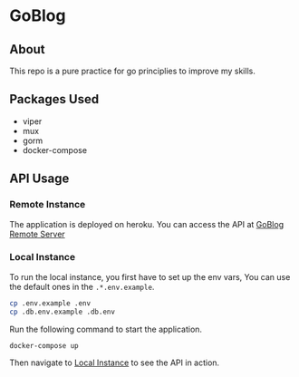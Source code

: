 # GoBlog

## About 

This repo is a pure practice for go principlies to improve my skills.

## Packages Used

- viper
- mux
- gorm
- docker-compose

## API Usage

### Remote Instance

The application is deployed on heroku. You can access the API at [GoBlog Remote Server](http://37.46.128.188/goblog/docs/index.html)

### Local Instance

To run the local instance, you first have to set up the env vars, You can use the default ones in the `.*.env.example`.

```bash
cp .env.example .env
cp .db.env.example .db.env
```

Run the following command to start the application.

```bash
docker-compose up 
```

Then navigate to [Local Instance](http://localhost:9000/docs/index.html) to see the API in action.
